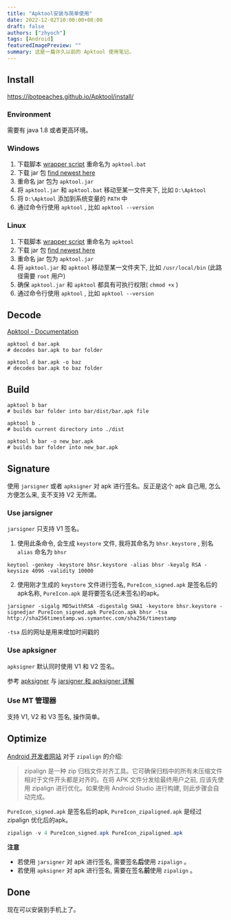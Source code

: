 ```yaml
---
title: "Apktool安装与简单使用"
date: 2022-12-02T10:00:00+08:00
draft: false
authors: ["zhyoch"]
tags: [Android]
featuredImagePreview: ""
summary: 这是一篇许久以前的 Apktool 使用笔记。
---
```


## Install

https://ibotpeaches.github.io/Apktool/install/

### Environment

需要有 java 1.8 或者更高环境。

### Windows

1. 下载脚本 [wrapper script](https://raw.githubusercontent.com/iBotPeaches/Apktool/master/scripts/windows/apktool.bat) 重命名为 `apktool.bat`
2. 下载 jar 包 [find newest here](https://bitbucket.org/iBotPeaches/apktool/downloads/)
3. 重命名 jar 包为 `apktool.jar`
4. 将 `apktool.jar` 和 `apktool.bat` 移动至某一文件夹下, 比如 `D:\Apktool`
5. 将 `D:\Apktool` 添加到系统变量的 `PATH` 中
6. 通过命令行使用 `apktool` , 比如 `apktool --version`

### Linux

1. 下载脚本 [wrapper script](https://raw.githubusercontent.com/iBotPeaches/Apktool/master/scripts/linux/apktool) 重命名为 `apktool`
2. 下载 jar 包 [find newest here](https://bitbucket.org/iBotPeaches/apktool/downloads/)
3. 重命名 jar 包为 `apktool.jar`
4. 将 `apktool.jar` 和 `apktool` 移动至某一文件夹下, 比如 `/usr/local/bin` (此路径需要 `root` 用户)
5. 确保 `apktool.jar` 和 `apktool` 都具有可执行权限( `chmod +x` )
6. 通过命令行使用 `apktool` , 比如 `apktool --version`

## Decode

[Apktool - Documentation](https://ibotpeaches.github.io/Apktool/documentation/)

```shell
apktool d bar.apk
# decodes bar.apk to bar folder

apktool d bar.apk -o baz
# decodes bar.apk to baz folder
```

## Build

```shell
apktool b bar
# builds bar folder into bar/dist/bar.apk file

apktool b .
# builds current directory into ./dist

apktool b bar -o new_bar.apk
# builds bar folder into new_bar.apk
```

## Signature

使用 `jarsigner` 或者 `apksigner` 对 apk 进行签名。反正是这个 apk 自己用, 怎么方便怎么来, 支不支持 V2 无所谓。

### Use jarsigner

`jarsigner` 只支持 V1 签名。

1. 使用此条命令, 会生成 `keystore`  文件, 我将其命名为 `bhsr.keystore` , 别名 `alias` 命名为 `bhsr`

```shell
keytool -genkey -keystore bhsr.keystore -alias bhsr -keyalg RSA -keysize 4096 -validity 10000 
```

2. 使用刚才生成的 `keystore`  文件进行签名, `PureIcon_signed.apk` 是签名后的apk名称,  `PureIcon.apk` 是将要签名(还未签名)的apk。

```shell
jarsigner -sigalg MD5withRSA -digestalg SHA1 -keystore bhsr.keystore -signedjar PureIcon_signed.apk PureIcon.apk bhsr -tsa http://sha256timestamp.ws.symantec.com/sha256/timestamp
```

`-tsa` 后的网址是用来增加时间戳的

### Use apksigner

`apksigner` 默认同时使用 V1 和 V2 签名。

参考 [apksigner](https://developer.android.com/studio/command-line/apksigner?hl=zh-cn) 与 [jarsigner 和 apksigner 详解](https://cloud.tencent.com/developer/article/1743269)

### Use MT 管理器

支持 V1, V2 和 V3 签名, 操作简单。

## Optimize

[Android 开发者网站](https://developer.android.google.cn/studio/command-line/zipalign.html) 对于 `zipalign` 的介绍: 

> zipalign 是一种 zip 归档文件对齐工具。它可确保归档中的所有未压缩文件相对于文件开头都是对齐的。在将 APK 文件分发给最终用户之前, 应该先使用 zipalign 进行优化。如果使用 Android Studio 进行构建, 则此步骤会自动完成。

`PureIcon_signed.apk` 是签名后的apk, `PureIcon_zipaligned.apk` 是经过 zipalign 优化后的apk。

```powershell
zipalign -v 4 PureIcon_signed.apk PureIcon_zipaligned.apk
```

**注意**

- 若使用 `jarsigner` 对 apk 进行签名, 需要签名**后**使用 `zipalign` 。
- 若使用 `apksigner` 对 apk 进行签名, 需要在签名**前**使用 `zipalign` 。

## Done

现在可以安装到手机上了。